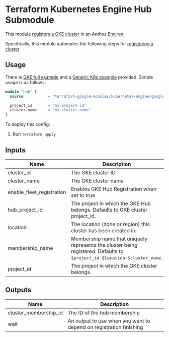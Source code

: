 # Terraform Kubernetes Engine Hub Submodule

This module [registers a GKE cluster](https://cloud.google.com/anthos/multicluster-management/connect/registering-a-cluster) in an Anthos [Environ](https://cloud.google.com/anthos/multicluster-management/environs).

Specifically, this module automates the following steps for [registering a cluster](https://cloud.google.com/anthos/multicluster-management/connect/registering-a-cluster#register_cluster)

## Usage

There is [GKE full example](../../examples/simple_zonal_with_asm) and a [Generic K8s example](../../examples/simple_zonal_with_hub_kubeconfig) provided. Simple usage is as follows:

```tf
module "hub" {
  source           = "terraform-google-modules/kubernetes-engine/google//modules/fleet-membership"

  project_id       = "my-project-id"
  cluster_name     = "my-cluster-name"
}
```

To deploy this config:
1. Run `terraform apply`

 <!-- BEGINNING OF PRE-COMMIT-TERRAFORM DOCS HOOK -->
## Inputs

| Name | Description | Type | Default | Required |
|------|-------------|------|---------|:--------:|
| cluster\_id | The GKE cluster ID | `string` | n/a | yes |
| cluster\_name | The GKE cluster name | `string` | n/a | yes |
| enable\_fleet\_registration | Enables GKE Hub Registration when set to true | `bool` | `true` | no |
| hub\_project\_id | The project in which the GKE Hub belongs. Defaults to GKE cluster project\_id. | `string` | `""` | no |
| location | The location (zone or region) this cluster has been created in. | `string` | n/a | yes |
| membership\_name | Membership name that uniquely represents the cluster being registered. Defaults to `$project_id-$location-$cluster_name`. | `string` | `""` | no |
| project\_id | The project in which the GKE cluster belongs. | `string` | n/a | yes |

## Outputs

| Name | Description |
|------|-------------|
| cluster\_membership\_id | The ID of the hub membership |
| wait | An output to use when you want to depend on registration finishing |

 <!-- END OF PRE-COMMIT-TERRAFORM DOCS HOOK -->
